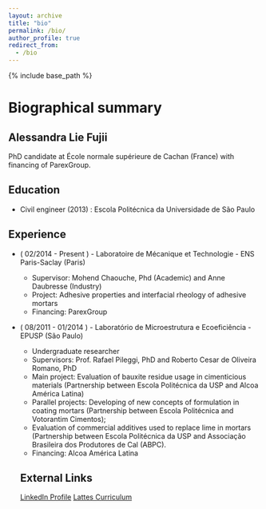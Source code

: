 ```yaml
---
layout: archive
title: "bio"
permalink: /bio/
author_profile: true
redirect_from:
  - /bio
---
```


{% include base_path %}


# Biographical summary
## Alessandra Lie Fujii
PhD candidate at École normale supérieure de Cachan (France) with financing of ParexGroup. 

## Education
- Civil engineer (2013) : Escola Politécnica da Universidade de São Paulo

## Experience
- ( 02/2014 - Present ) - Laboratoire de Mécanique et Technologie - ENS Paris-Saclay (Paris)
  - Supervisor: Mohend Chaouche, Phd (Academic) and Anne Daubresse (Industry)
  - Project: Adhesive properties and interfacial rheology of adhesive mortars
  - Financing: ParexGroup
- ( 08/2011 - 01/2014 ) - Laboratório de Microestrutura e Ecoeficiência - EPUSP (São Paulo)
  - Undergraduate researcher
  - Supervisors: Prof. Rafael Pileggi, PhD and Roberto Cesar de Oliveira Romano, PhD
  - Main project: Evaluation of bauxite residue usage in cimenticious materials (Partnership between Escola Politécnica da USP and Alcoa América Latina)
  - Parallel projects: Developing of new concepts of formulation in coating mortars (Partnership between Escola Politécnica and Votorantim Cimentos);
  - Evaluation of commercial additives used to replace lime in mortars (Partnership between Escola Politécnica da USP and Associação Brasileira dos Produtores de Cal (ABPC).
  - Financing: Alcoa América Latina
  
  
  ## External Links
  [LinkedIn Profile](http://linkedin.com/in/alfujii)
  [Lattes Curriculum](http://lattes.cnpq.br/7932148707851149)
  
  
  
